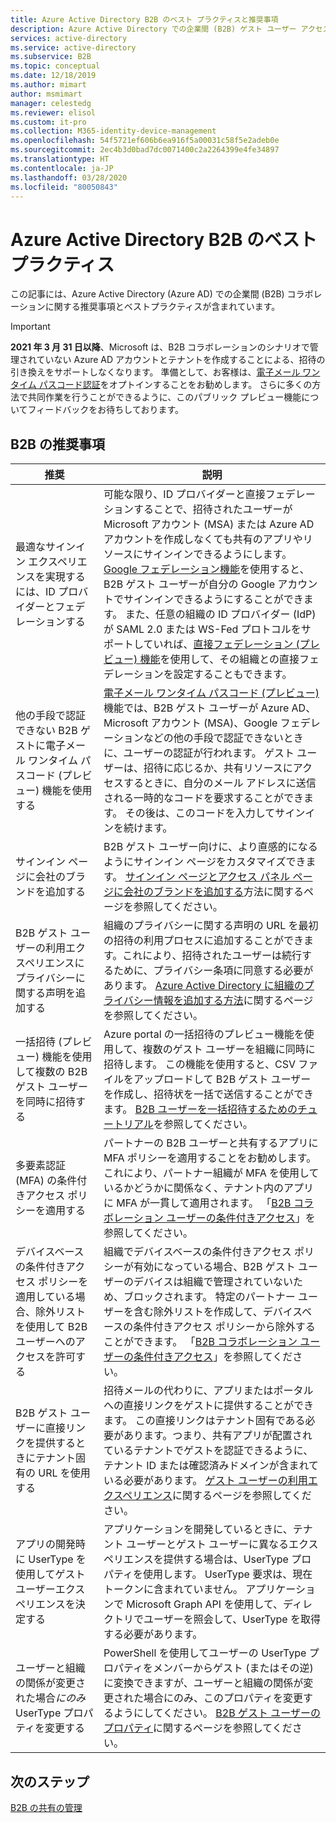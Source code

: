 ```yaml
---
title: Azure Active Directory B2B のベスト プラクティスと推奨事項
description: Azure Active Directory での企業間 (B2B) ゲスト ユーザー アクセスのベスト プラクティスと推奨事項について説明します。
services: active-directory
ms.service: active-directory
ms.subservice: B2B
ms.topic: conceptual
ms.date: 12/18/2019
ms.author: mimart
author: msmimart
manager: celestedg
ms.reviewer: elisol
ms.custom: it-pro
ms.collection: M365-identity-device-management
ms.openlocfilehash: 54f5721ef606b6ea916f5a00031c58f5e2adeb0e
ms.sourcegitcommit: 2ec4b3d0bad7dc0071400c2a2264399e4fe34897
ms.translationtype: HT
ms.contentlocale: ja-JP
ms.lasthandoff: 03/28/2020
ms.locfileid: "80050843"
---
```

# <a name="azure-active-directory-b2b-best-practices"></a>Azure Active Directory B2B のベスト プラクティス
この記事には、Azure Active Directory (Azure AD) での企業間 (B2B) コラボレーションに関する推奨事項とベストプラクティスが含まれています。

   > [!IMPORTANT]
   > **2021 年 3 月 31 日以降**、Microsoft は、B2B コラボレーションのシナリオで管理されていない Azure AD アカウントとテナントを作成することによる、招待の引き換えをサポートしなくなります。 準備として、お客様は、[電子メール ワンタイム パスコード認証](one-time-passcode.md)をオプトインすることをお勧めします。 さらに多くの方法で共同作業を行うことができるように、このパブリック プレビュー機能についてフィードバックをお待ちしております。

## <a name="b2b-recommendations"></a>B2B の推奨事項
| 推奨 | 説明 |
| --- | --- |
| 最適なサインイン エクスペリエンスを実現するには、ID プロバイダーとフェデレーションする | 可能な限り、ID プロバイダーと直接フェデレーションすることで、招待されたユーザーが Microsoft アカウント (MSA) または Azure AD アカウントを作成しなくても共有のアプリやリソースにサインインできるようにします。 [Google フェデレーション機能](google-federation.md)を使用すると、B2B ゲスト ユーザーが自分の Google アカウントでサインインできるようにすることができます。 また、任意の組織の ID プロバイダー (IdP) が SAML 2.0 または WS-Fed プロトコルをサポートしていれば、[直接フェデレーション (プレビュー) 機能](direct-federation.md)を使用して、その組織との直接フェデレーションを設定することもできます。 |
| 他の手段で認証できない B2B ゲストに電子メール ワンタイム パスコード (プレビュー) 機能を使用する | [電子メール ワンタイム パスコード (プレビュー)](one-time-passcode.md) 機能では、B2B ゲスト ユーザーが Azure AD、Microsoft アカウント (MSA)、Google フェデレーションなどの他の手段で認証できないときに、ユーザーの認証が行われます。 ゲスト ユーザーは、招待に応じるか、共有リソースにアクセスするときに、自分のメール アドレスに送信される一時的なコードを要求することができます。 その後は、このコードを入力してサインインを続けます。 |
| サインイン ページに会社のブランドを追加する | B2B ゲスト ユーザー向けに、より直感的になるようにサインイン ページをカスタマイズできます。 [サインイン ページとアクセス パネル ページに会社のブランドを追加する](../fundamentals/customize-branding.md)方法に関するページを参照してください。 |
| B2B ゲスト ユーザーの利用エクスペリエンスにプライバシーに関する声明を追加する | 組織のプライバシーに関する声明の URL を最初の招待の利用プロセスに追加することができます。これにより、招待されたユーザーは続行するために、プライバシー条項に同意する必要があります。 [Azure Active Directory に組織のプライバシー情報を追加する方法](https://aka.ms/adprivacystatement)に関するページを参照してください。 |
| 一括招待 (プレビュー) 機能を使用して複数の B2B ゲスト ユーザーを同時に招待する | Azure portal の一括招待のプレビュー機能を使用して、複数のゲスト ユーザーを組織に同時に招待します。 この機能を使用すると、CSV ファイルをアップロードして B2B ゲスト ユーザーを作成し、招待状を一括で送信することができます。 [B2B ユーザーを一括招待するためのチュートリアル](tutorial-bulk-invite.md)を参照してください。 |
| 多要素認証 (MFA) の条件付きアクセス ポリシーを適用する | パートナーの B2B ユーザーと共有するアプリに MFA ポリシーを適用することをお勧めします。 これにより、パートナー組織が MFA を使用しているかどうかに関係なく、テナント内のアプリに MFA が一貫して適用されます。 「[B2B コラボレーション ユーザーの条件付きアクセス](conditional-access.md)」を参照してください。 |
| デバイスベースの条件付きアクセス ポリシーを適用している場合、除外リストを使用して B2B ユーザーへのアクセスを許可する | 組織でデバイスベースの条件付きアクセス ポリシーが有効になっている場合、B2B ゲスト ユーザーのデバイスは組織で管理されていないため、ブロックされます。 特定のパートナー ユーザーを含む除外リストを作成して、デバイスベースの条件付きアクセス ポリシーから除外することができます。 「[B2B コラボレーション ユーザーの条件付きアクセス](conditional-access.md)」を参照してください。 |
| B2B ゲスト ユーザーに直接リンクを提供するときにテナント固有の URL を使用する | 招待メールの代わりに、アプリまたはポータルへの直接リンクをゲストに提供することができます。 この直接リンクはテナント固有である必要があります。つまり、共有アプリが配置されているテナントでゲストを認証できるように、テナント ID または確認済みドメインが含まれている必要があります。 [ゲスト ユーザーの利用エクスペリエンス](redemption-experience.md)に関するページを参照してください。 |
| アプリの開発時に UserType を使用してゲスト ユーザーエクスペリエンスを決定する  | アプリケーションを開発しているときに、テナント ユーザーとゲスト ユーザーに異なるエクスペリエンスを提供する場合は、UserType プロパティを使用します。 UserType 要求は、現在トークンに含まれていません。 アプリケーションで Microsoft Graph API を使用して、ディレクトリでユーザーを照会して、UserType を取得する必要があります。 |
| ユーザーと組織の関係が変更された場合*にのみ* UserType プロパティを変更する | PowerShell を使用してユーザーの UserType プロパティをメンバーからゲスト (またはその逆) に変換できますが、ユーザーと組織の関係が変更された場合にのみ、このプロパティを変更するようにしてください。 [B2B ゲスト ユーザーのプロパティ](user-properties.md)に関するページを参照してください。|

## <a name="next-steps"></a>次のステップ

[B2B の共有の管理](delegate-invitations.md)
